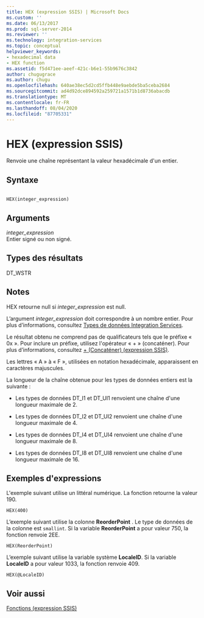 ```yaml
---
title: HEX (expression SSIS) | Microsoft Docs
ms.custom: ''
ms.date: 06/13/2017
ms.prod: sql-server-2014
ms.reviewer: ''
ms.technology: integration-services
ms.topic: conceptual
helpviewer_keywords:
- hexadecimal data
- HEX function
ms.assetid: f5d471ee-aeef-421c-b6e1-55b9676c3842
author: chugugrace
ms.author: chugu
ms.openlocfilehash: 640ae38ec5d2cd5ffb448e9aebde5ba5ceba2684
ms.sourcegitcommit: ad4d92dce894592a259721a1571b1d8736abacdb
ms.translationtype: MT
ms.contentlocale: fr-FR
ms.lasthandoff: 08/04/2020
ms.locfileid: "87705331"
---
```

# <a name="hex-ssis-expression"></a>HEX (expression SSIS)
  Renvoie une chaîne représentant la valeur hexadécimale d'un entier.  
  
## <a name="syntax"></a>Syntaxe  
  
```  
  
HEX(integer_expression)  
```  
  
## <a name="arguments"></a>Arguments  
 *integer_expression*  
 Entier signé ou non signé.  
  
## <a name="result-types"></a>Types des résultats  
 DT_WSTR  
  
## <a name="remarks"></a>Notes  
 HEX retourne null si *integer_expression* est null.  
  
 L’argument *integer_expression* doit correspondre à un nombre entier. Pour plus d’informations, consultez [Types de données Integration Services](../data-flow/integration-services-data-types.md).  
  
 Le résultat obtenu ne comprend pas de qualificateurs tels que le préfixe « 0x ». Pour inclure un préfixe, utilisez l'opérateur « + » (concaténer). Pour plus d’informations, consultez [+ &#40;Concaténer&#41; &#40;expression SSIS&#41;](concatenate-ssis-expression.md).  
  
 Les lettres « A » à « F », utilisées en notation hexadécimale, apparaissent en caractères majuscules.  
  
 La longueur de la chaîne obtenue pour les types de données entiers est la suivante :  
  
-   Les types de données DT_I1 et DT_UI1 renvoient une chaîne d'une longueur maximale de 2.  
  
-   Les types de données DT_I2 et DT_UI2 renvoient une chaîne d'une longueur maximale de 4.  
  
-   Les types de données DT_I4 et DT_UI4 renvoient une chaîne d'une longueur maximale de 8.  
  
-   Les types de données DT_I8 et DT_UI8 renvoient une chaîne d'une longueur maximale de 16.  
  
## <a name="expression-examples"></a>Exemples d'expressions  
 L'exemple suivant utilise un littéral numérique. La fonction retourne la valeur 190.  
  
```  
HEX(400)   
```  
  
 L’exemple suivant utilise la colonne **ReorderPoint** . Le type de données de la colonne est `smallint`. Si la variable **ReorderPoint** a pour valeur 750, la fonction renvoie 2EE.  
  
```  
HEX(ReorderPoint)   
```  
  
 L’exemple suivant utilise la variable système **LocaleID**. Si la variable **LocaleID** a pour valeur 1033, la fonction renvoie 409.  
  
```  
HEX(@LocaleID)  
```  
  
## <a name="see-also"></a>Voir aussi  
 [Fonctions &#40;expression SSIS&#41;](functions-ssis-expression.md)  
  
  
